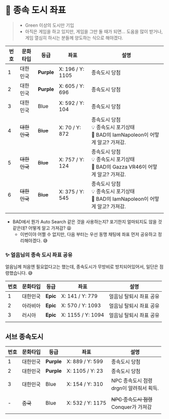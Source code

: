 # 🏰 종속 도시 좌표 

> * Green 이상의 도시만 기입
> * 아직은 게임을 하고 있지만, 게임을 그만 둘 때가 되면... 도움을 많이 받거나, 게임 열심히 하시는 분들께 양도하는 식으로 해야겠다. 

| 번호 | 문화 타입    | 등급       | 좌표             | 설명                                                         |
| ---- | ------------ | ---------- | ---------------- | ------------------------------------------------------------ |
| 1    | 대한민국     | **Purple** | X: 196 / Y: 1105 | 종속도시 당첨                                                |
| 2    | 대한민국     | **Purple** | X: 605 / Y: 696  | 종속도시 당첨                                                |
| 3    | 대한민국     | Blue       | X: 592 / Y: 104  | 종속도시 당첨                                                |
| 4    | ~~대한민국~~ | ~~Blue~~   | X: 70 / Y: 872   | 종속도시 당첨<br />💡 종속도시 포기상태<br />🥲  BAD의 IamNapoleon이  어떻게 알고? 가져감. |
| 5    | ~~대한민국~~ | ~~Blue~~   | X: 757 / Y: 124  | 종속도시 당첨<br />💡 종속도시 포기상태<br />🥲 BAD의 Gazza VR46이 어떻게 알고? 가져감. |
| 6    | ~~대한민국~~ | ~~Blue~~   | X: 375 / Y: 545  | 종속도시 당첨<br />💡 종속도시 포기상태<br />🥲  BAD의 IamNapoleon이  어떻게 알고? 가져감. |
|      |              |            |                  |                                                              |

* BAD에서 뭔가 Auto Search 같은 것을 사용하는지? 포기한지 얼마되지도 않을 것 같은데? 어떻게 알고 가져감? 😫 
  * 이번이야 어쩔 수 없지만, 다음 부터는 우선 동맹 채팅에 좌표 먼저 공유하고 정리해야겠다. 😅

### ✨ 얼음님의 종속 도시 좌표 공유

얼음님께 처음엔 필요없다고는 했는데, 종속도시가 무방비로 방치되어있어서,  일단은 점령했습니다. 😅

| 번호 | 문화타입 | 등급     | 좌표              | 설명                    |
| ---- | -------- | -------- | ----------------- | ----------------------- |
| 1    | 대한민국 | **Epic** | X: 141 / Y: 779   | 얼음님 탈퇴시 좌표 공유 |
| 2    | 아라비아 | **Epic** | X: 570 / Y: 1093  | 얼음님 탈퇴시 좌표 공유 |
| 3    | 러시아   | **Epic** | X: 1155 / Y: 1094 | 얼음님 탈퇴시 좌표 공유 |
|      |          |          |                   |                         |





## 서브 종속도시

| 번호 | 문화타입 | 등급       | 좌표             | 설명                                          |
| ---- | -------- | ---------- | ---------------- | --------------------------------------------- |
| 1    | 대한민국 | **Purple** | X: 889 / Y: 599  | 종속도시 당첨                                 |
| 2    | 대한민국 | **Purple** | X: 1105 / Y: 23  | 종속도시 당첨                                 |
| 3    | 대한민국 | Blue       | X: 154 / Y: 310  | NPC 종속도시 점령 <br />drgn이 알려줘서 획득. |
|      |          |            |                  |                                               |
| -    | ~~중국~~ | Blue       | X: 532 / Y: 1175 | ~~NPC 종속도시 점령~~<br />Conquer가 가져감   |
|      |          |            |                  |                                               |

